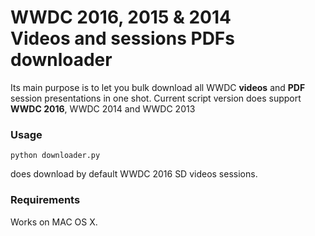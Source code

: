 WWDC 2016, 2015 & 2014 <br/>Videos and sessions PDFs downloader
================

Its main purpose is to let you bulk download all WWDC **videos** and **PDF** session presentations in one shot.
Current script version does support **WWDC 2016**, WWDC 2014 and WWDC 2013

### Usage
`python downloader.py`

does download by default WWDC 2016 SD videos sessions.


### Requirements
Works on MAC OS X.
